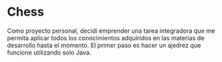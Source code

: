 # Chess
 Como proyecto personal, decidí emprender una tarea integradora que me permita aplicar todos los conocimientos
 adquiridos en las materias de desarrollo hasta el momento. El primer paso es hacer un ajedrez que funcione
 utilizando solo Java.
